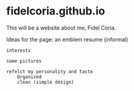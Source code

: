 # fidelcoria.github.io
This will be a website about me, Fidel Coria.

Ideas for the page:
	an emblem
	resume (informal)
	
	interests
	
	some pictures
	
	refelct my personality and taste
		Organized
		clean (simple design)
		
		